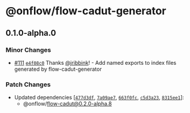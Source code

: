 # @onflow/flow-cadut-generator

## 0.1.0-alpha.0

### Minor Changes

- [#111](https://github.com/onflow/flow-cadut/pull/111) [`e4f08c0`](https://github.com/onflow/flow-cadut/commit/e4f08c0da9489756066d6547b2d597f40a0c218f) Thanks [@jribbink](https://github.com/jribbink)! - Add named exports to index files generated by flow-cadut-generator

### Patch Changes

- Updated dependencies [[`477d3df`](https://github.com/onflow/flow-cadut/commit/477d3dfd6cad51de9a15a978e5adfcea9b128e80), [`7a09ae7`](https://github.com/onflow/flow-cadut/commit/7a09ae7f63e33b7fc84d6abe6a86cfa30b13d37f), [`663f0fc`](https://github.com/onflow/flow-cadut/commit/663f0fc04194b5d40ed15523d9daa585256f00a2), [`c5d3a23`](https://github.com/onflow/flow-cadut/commit/c5d3a2370034ff6ee6b965d9b261d4547f9ad92f), [`8315ee1`](https://github.com/onflow/flow-cadut/commit/8315ee156520bde2b46a78cd77bd5488106665cd)]:
  - @onflow/flow-cadut@0.2.0-alpha.8
